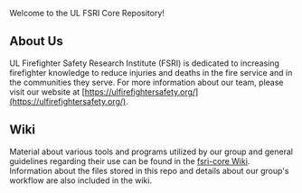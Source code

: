 Welcome to the UL FSRI Core Repository!

## About Us
UL Firefighter Safety Research Institute (FSRI) is dedicated to increasing firefighter knowledge to reduce injuries and deaths in the fire service and in the communities they serve. For more information about our team, please visit our website at [https://ulfirefightersafety.org/](https://ulfirefightersafety.org/).

## Wiki
Material about various tools and programs utilized by our group and general guidelines regarding their use can be found in the [fsri-core Wiki](https://github.com/ulfsri/fsri-core/wiki). Information about the files stored in this repo and details about our group's workflow are also included in the wiki.
